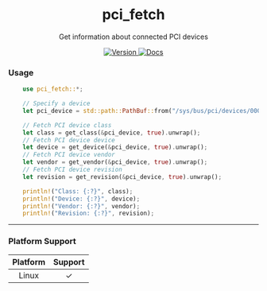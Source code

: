 <div align="center">
<h1>pci_fetch</h1>

Get information about connected PCI devices

<a href="https://crates.io/crates/pci_fetch">
    <img src="https://img.shields.io/crates/v/pci_fetch" alt="Version" />
</a>

<a href="https://docs.rs/crate/pci_fetch/">
    <img src="https://docs.rs/pci_fetch/badge.svg" alt="Docs" />
</a>

</div>

### Usage

```rust
    use pci_fetch::*;

    // Specify a device
    let pci_device = std::path::PathBuf::from("/sys/bus/pci/devices/0000:00:00.0");

    // Fetch PCI device class
    let class = get_class(&pci_device, true).unwrap();
    // Fetch PCI device device
    let device = get_device(&pci_device, true).unwrap();
    // Fetch PCI device vendor
    let vendor = get_vendor(&pci_device, true).unwrap();
    // Fetch PCI device revision
    let revision = get_revision(&pci_device, true).unwrap();

    println!("Class: {:?}", class);
    println!("Device: {:?}", device);
    println!("Vendor: {:?}", vendor);
    println!("Revision: {:?}", revision);

```

---

### Platform Support

| Platform  | Support |
| :-------: | :-----: |
| Linux     |    ✓    |
